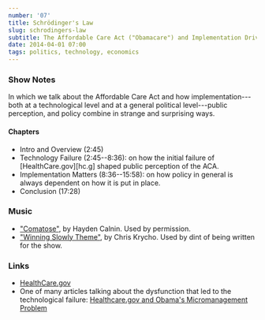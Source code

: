 ```yaml
---
number: '07'
title: Schrödinger's Law
slug: schrodingers-law
subtitle: The Affordable Care Act ("Obamacare") and Implementation Driving Policy
date: 2014-04-01 07:00
tags: politics, technology, economics
---
```


### Show Notes

In which we talk about the Affordable Care Act and how implementation---both at
a technological level and at a general political level---public perception, and
policy combine in strange and surprising ways.

#### Chapters

  - Intro and Overview (2:45)
  - Technology Failure (2:45--8:36): on how the initial failure of
    [HealthCare.gov][hc.g] shaped public perception of the ACA.
  - Implementation Matters (8:36--15:58): on how policy in general is always
    dependent on how it is put in place.
  - Conclusion (17:28)

### Music

  - ["Comatose"](//soundcloud.com/haydencalnin/comatose), by Hayden
    Calnin. Used by permission.
  - ["Winning Slowly Theme"](//soundcloud.com/chriskrycho/winning-slowly),
    by Chris Krycho. Used by dint of being written for the show.

### Links

  - [HealthCare.gov]
  - One of many articles talking about the dysfunction that led to the
    technological failure: [Healthcare.gov and Obama's Micromanagement
    Problem][obama]

[HealthCare.gov]: //www.healthcare.gov
[obama]: //www.theatlantic.com/politics/archive/2013/12/healthcaregov-and-obamas-micromanagement-problem/281943/
